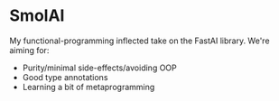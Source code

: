 # SmolAI

My functional-programming inflected take on the FastAI library. We're aiming for:

- Purity/minimal side-effects/avoiding OOP
- Good type annotations
- Learning a bit of metaprogramming